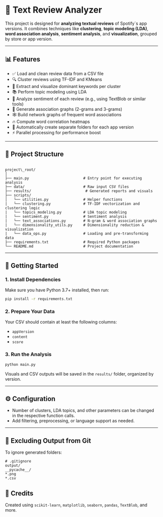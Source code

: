 
# 🧠 Text Review Analyzer

This project is designed for **analyzing textual reviews** of Spotify`s app versions. It combines techniques like **clustering**, **topic modeling (LDA)**, **word association analysis**, **sentiment analysis**, and **visualization**, grouped by store or app version.

---

## 📊 Features

- ✅ Load and clean review data from a CSV file
- 🔍 Cluster reviews using TF-IDF and KMeans
- 📌 Extract and visualize dominant keywords per cluster
- 📚 Perform topic modeling using LDA
- 💬 Analyze sentiment of each review (e.g., using TextBlob or similar tools)
- 🧱 Generate association graphs (2-grams and 3-grams)
- 🕸 Build network graphs of frequent word associations
- 🔥 Compute word correlation heatmaps
- 📁 Automatically create separate folders for each app version
- ⚡ Parallel processing for performance boost

---

## 📂 Project Structure

```

project\_root/
│
├── main.py                         # Entry point for executing analysis
├── data/                           # Raw input CSV files
├── results/                         # Generated reports and visuals
├── scripts/
│   └── utilities.py                # Helper functions
|   └── clustering.py               # TF-IDF vectorization and clustering logic
|   └── topics_modeling.py          # LDA topic modeling
|   └── sentiment.py                # Sentiment analysis
|   └── text_associations.py        # N-gram & word association graphs
|   └── dimensionality_utils.py     # Dimensionality reduction & visualization
|   └── data_ops.py                 # Loading and pre-transforming data
├── requirements.txt                # Required Python packages
└── README.md                       # Project documentation

````

---

## 🚀 Getting Started

### 1. Install Dependencies

Make sure you have Python 3.7+ installed, then run:

```bash
pip install -r requirements.txt
````

### 2. Prepare Your Data

Your CSV should contain at least the following columns:

* `appVersion`
* `content`
* `score`


### 3. Run the Analysis

```bash
python main.py
```

Visuals and CSV outputs will be saved in the `results/` folder, organized by version.

---

## ⚙ Configuration

* Number of clusters, LDA topics, and other parameters can be changed in the respective function calls.
* Add filtering, preprocessing, or language support as needed.

---

## 🧼 Excluding Output from Git

To ignore generated folders:

```
# .gitignore
output/
__pycache__/
*.png
*.csv
```

## 🙌 Credits

Created using `scikit-learn`, `matplotlib`, `seaborn`, `pandas`, `TextBlob`, and more.
